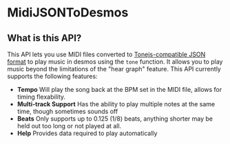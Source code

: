 # MidiJSONToDesmos

## What is this API?
This API lets you use MIDI files converted to [Tonejs-compatible JSON format](https://tonejs.github.io/Midi/) to play music in desmos using the `tone` function. It allows you to play music beyond the limitations of the "hear graph" feature. This API currently supports the following features:
* **Tempo** Will play the song back at the BPM set in the MIDI file, allows for timing flexability.
* **Multi-track Support** Has the ability to play multiple notes at the same time, though sometimes sounds off
* **Beats** Only supports up to 0.125 (1/8) beats, anything shorter may be held out too long or not played at all.
* **Help** Provides data required to play automatically